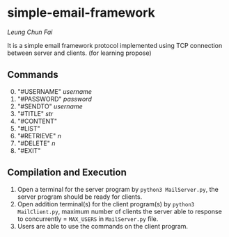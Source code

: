 # simple-email-framework
*Leung Chun Fai*

It is a simple email framework protocol implemented using TCP connection between server and clients. (for learning propose)

## Commands
0. "#USERNAME" *username*
1. "#PASSWORD" *password*
2. "#SENDTO" *username*
3. "#TITLE" *str*
4. "#CONTENT"
5. "#LIST"
6. "#RETRIEVE" *n*
7. "#DELETE" *n*
8. "#EXIT"

## Compilation and Execution
1. Open a terminal for the server program by ```python3 MailServer.py```, the server program should be ready for clients.
2. Open addition terminal(s) for the client program(s) by ```python3 MailClient.py```, maximum number of clients the server able to response to concurrently = `MAX_USERS` in `MailServer.py` file.
3. Users are able to use the commands on the client program.
